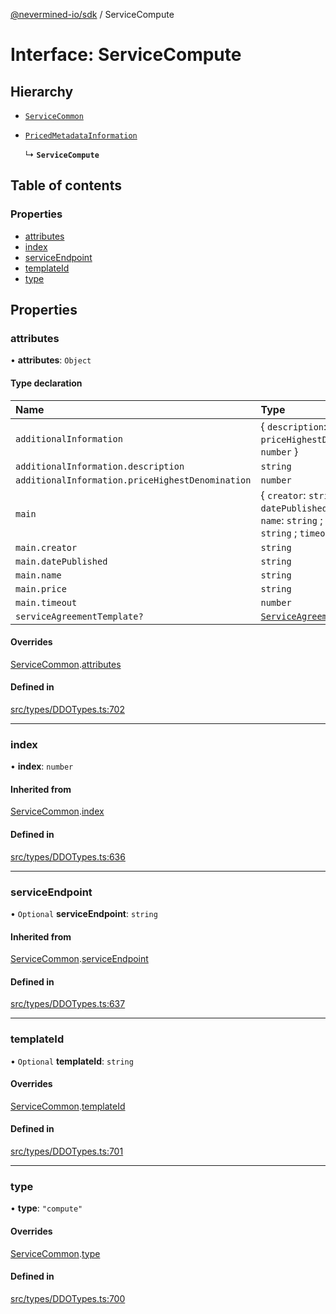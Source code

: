 [@nevermined-io/sdk](../code-reference.md) / ServiceCompute

# Interface: ServiceCompute

## Hierarchy

- [`ServiceCommon`](ServiceCommon.md)

- [`PricedMetadataInformation`](../code-reference.md#pricedmetadatainformation)

  ↳ **`ServiceCompute`**

## Table of contents

### Properties

- [attributes](ServiceCompute.md#attributes)
- [index](ServiceCompute.md#index)
- [serviceEndpoint](ServiceCompute.md#serviceendpoint)
- [templateId](ServiceCompute.md#templateid)
- [type](ServiceCompute.md#type)

## Properties

### attributes

• **attributes**: `Object`

#### Type declaration

| Name                                             | Type                                                                                                              |
| :----------------------------------------------- | :---------------------------------------------------------------------------------------------------------------- |
| `additionalInformation`                          | \{ `description`: `string` ; `priceHighestDenomination`: `number` }                                               |
| `additionalInformation.description`              | `string`                                                                                                          |
| `additionalInformation.priceHighestDenomination` | `number`                                                                                                          |
| `main`                                           | \{ `creator`: `string` ; `datePublished`: `string` ; `name`: `string` ; `price`: `string` ; `timeout`: `number` } |
| `main.creator`                                   | `string`                                                                                                          |
| `main.datePublished`                             | `string`                                                                                                          |
| `main.name`                                      | `string`                                                                                                          |
| `main.price`                                     | `string`                                                                                                          |
| `main.timeout`                                   | `number`                                                                                                          |
| `serviceAgreementTemplate?`                      | [`ServiceAgreementTemplate`](ServiceAgreementTemplate.md)                                                         |

#### Overrides

[ServiceCommon](ServiceCommon.md).[attributes](ServiceCommon.md#attributes)

#### Defined in

[src/types/DDOTypes.ts:702](https://github.com/nevermined-io/sdk-js/blob/49285bf856ebfc8d44ccb08cdf57963ec73b06d6/src/types/DDOTypes.ts#L702)

---

### index

• **index**: `number`

#### Inherited from

[ServiceCommon](ServiceCommon.md).[index](ServiceCommon.md#index)

#### Defined in

[src/types/DDOTypes.ts:636](https://github.com/nevermined-io/sdk-js/blob/49285bf856ebfc8d44ccb08cdf57963ec73b06d6/src/types/DDOTypes.ts#L636)

---

### serviceEndpoint

• `Optional` **serviceEndpoint**: `string`

#### Inherited from

[ServiceCommon](ServiceCommon.md).[serviceEndpoint](ServiceCommon.md#serviceendpoint)

#### Defined in

[src/types/DDOTypes.ts:637](https://github.com/nevermined-io/sdk-js/blob/49285bf856ebfc8d44ccb08cdf57963ec73b06d6/src/types/DDOTypes.ts#L637)

---

### templateId

• `Optional` **templateId**: `string`

#### Overrides

[ServiceCommon](ServiceCommon.md).[templateId](ServiceCommon.md#templateid)

#### Defined in

[src/types/DDOTypes.ts:701](https://github.com/nevermined-io/sdk-js/blob/49285bf856ebfc8d44ccb08cdf57963ec73b06d6/src/types/DDOTypes.ts#L701)

---

### type

• **type**: `"compute"`

#### Overrides

[ServiceCommon](ServiceCommon.md).[type](ServiceCommon.md#type)

#### Defined in

[src/types/DDOTypes.ts:700](https://github.com/nevermined-io/sdk-js/blob/49285bf856ebfc8d44ccb08cdf57963ec73b06d6/src/types/DDOTypes.ts#L700)

